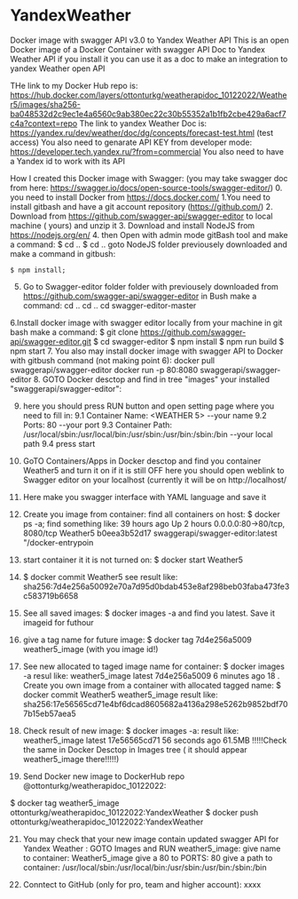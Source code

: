 # YandexWeather
Docker image with swagger API v3.0 to Yandex Weather API 
This is an open Docker image  of a Docker Container with swagger API Doc to Yandex Weather API 
if you install it you can use it as a doc to make an integration to yandex Weather open API

THe link to my Docker Hub repo is: https://hub.docker.com/layers/ottonturkg/weatherapidoc_10122022/Weather5/images/sha256-ba048532d2c9ec1e4a6560c9ab380ec22c30b55352a1b1fb2cbe429a6acf7c4a?context=repo
The link to yandex Weather Doc is: https://yandex.ru/dev/weather/doc/dg/concepts/forecast-test.html (test access)
You also need to genarate API KEY from developer mode: https://developer.tech.yandex.ru/?from=commercial
You also need to have a Yandex id to work with its API

How I created this Docker image with Swagger:
(you may take swagger doc from here: https://swagger.io/docs/open-source-tools/swagger-editor/)
0. you need to install Docker from https://docs.docker.com/
1.You need to install gitbash and have a git account repository   (https://github.com/)
2. Download from https://github.com/swagger-api/swagger-editor to local machine ( yours) and unzip it
3. Download and install NodeJS from https://nodejs.org/en/
4. then Open with admin mode gitBash tool and make a command: 
$ cd ..
$ cd ..
goto NodeJS folder previousely downloaded and make a command in gitbush: 

    $ npm install;

5. Go to Swagger-editor folder folder with previousely downloaded from https://github.com/swagger-api/swagger-editor
in Bush make a command: 
cd ..
cd ..
cd  swagger-editor-master

6.Install docker image with swagger editor locally from your machine
in  git bash make a command:
  $ git clone https://github.com/swagger-api/swagger-editor.git
  $ cd swagger-editor
  $ npm install
  $ npm run build
  $ npm start
 7. You also may install docker image with swagger API to Docker with gitbush command (not making point 6):
   docker pull swaggerapi/swagger-editor
   docker run -p 80:8080 swaggerapi/swagger-editor
 8. GOTO Docker desctop and find in tree "images" your installed "swaggerapi/swagger-editor": 
   
 9. here you should press RUN button and open setting page where you need to fill in:
 9.1 Container Name: <WEATHER 5>  --your name
 9.2 Ports: 80  --your port
 9.3 Container Path:  /usr/local/sbin:/usr/local/bin:/usr/sbin:/usr/bin:/sbin:/bin   --your local path
 9.4 press start  
 
 10. GoTO Containers/Apps in Docker desctop and find you container Weather5 and turn it on if it is still OFF
 here you should open weblink to Swagger editor on your localhost (currently  it will be on http://localhost/
 11. Here make you swagger interface with YAML language and save it
 
 12. Create you image from container:
    find all containers on host: 
    $ docker ps -a;
  find something like: 
  39 hours ago        Up 2 hours                  0.0.0.0:80->80/tcp, 8080/tcp   Weather5 b0eea3b52d17   swaggerapi/swagger-editor:latest               "/docker-entrypoin
 13. start container it it is not turned on:
    $ docker start Weather5
    
 14. $ docker commit Weather5
 see result like:  sha256:7d4e256a50092e70a7d95d0bdab453e8af298beb03faba473fe3c583719b6658
 15. See all saved images:
 $ docker images -a
 and find you latest. Save it imageid for futhour
 16. give a tag name for future image: 
 $ docker tag 7d4e256a5009 weather5_image  (with you image id!)
 
 17. See new allocated to taged image name for container:
$ docker images -a 
resul like: weather5_image   latest  7d4e256a5009   6 minutes ago 
18 . Create you own image from a container with allocated tagged name: 
$ docker commit Weather5 weather5_image
result like:  sha256:17e56565cd71e4bf6dcad8605682a4136a298e5262b9852bdf707b15eb57aea5

19. Check result of new image: $ docker images -a:
result like: 
        weather5_image  latest   17e56565cd71   56 seconds ago   61.5MB
!!!!!Check the same in Docker Desctop in Images tree ( it should appear weather5_image there!!!!!)
20.  Send Docker new image to DockerHub repo @ottonturkg/weatherapidoc_10122022:    

$ docker tag weather5_image ottonturkg/weatherapidoc_10122022:YandexWeather
$ docker push ottonturkg/weatherapidoc_10122022:YandexWeather

21. You may check that your new image contain updated swagger API for Yandex Weather :
GOTO Images and RUN weather5_image:
give name to container: Weather5_image 
give a 80 to PORTS: 80
give a path to container:  /usr/local/sbin:/usr/local/bin:/usr/sbin:/usr/bin:/sbin:/bin

22. Conntect to GitHub (only for pro, team and higher account):
xxxx

